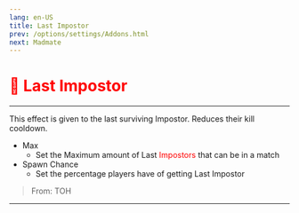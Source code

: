```yaml
---
lang: en-US
title: Last Impostor
prev: /options/settings/Addons.html
next: Madmate
---
```


# <font color=red>🤚 <b>Last Impostor</b></font> <Badge text="Impostor" type="tip" vertical="middle"/>
---

This effect is given to the last surviving Impostor. Reduces their kill cooldown.
* Max
  * Set the Maximum amount of Last <font color=red>Impostors</font> that can be in a match
* Spawn Chance
  * Set the percentage players have of getting Last Impostor

> From: TOH

---